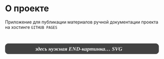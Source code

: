 <div class="navi"><nav id="navi"><!-- js --></nav></div>

# О проекте

Приложение для публикации материалов ручной документации проекта на хостинге `GITHUB PAGES`





<br>

<span id="az2-img-2" class="img" onclick="imgResize()">![img](assets/svg/000-end.svg)</span>

<script src="assets/js/navi.js"></script>